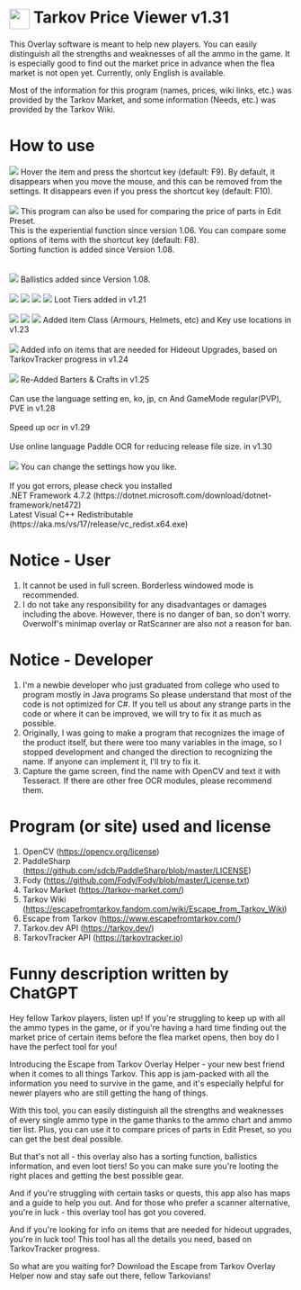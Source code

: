 # <img width="36" align="center" src="https://user-images.githubusercontent.com/32073152/126047438-2f1b7e59-ca31-43f2-bcf6-00b2f00e408c.png"/> Tarkov Price Viewer v1.31
This Overlay software is meant to help new players.
You can easily distinguish all the strengths and weaknesses of all the ammo in the game.
It is especially good to find out the market price in advance when the flea market is not open yet. 
Currently, only English is available.

Most of the information for this program (names, prices, wiki links, etc.) was provided by the Tarkov Market, and some information (Needs, etc.) was provided by the Tarkov Wiki.

# How to use
<img src="https://i.imgur.com/bluk1dQ.gif"/>
Hover the item and press the shortcut key (default: F9). 
By default, it disappears when you move the mouse, and this can be removed from the settings. 
It disappears even if you press the shortcut key (default: F10).
</br>
</br>
<img src="https://user-images.githubusercontent.com/32073152/130593787-f0979114-46cf-47cb-93f3-2f364195e7e9.gif"/>
This program can also be used for comparing the price of parts in Edit Preset.</br>
This is the experiential function since version 1.06. You can compare some options of items with the shortcut key (default: F8).</br>
Sorting function is added since Version 1.08.</br>
</br>
</br>
<img src="https://i.imgur.com/iLxEsIc.png"/>
Ballistics added since Version 1.08.
</br>
</br>
<img src="https://i.imgur.com/9POHPgA.png"/>
<img src="https://i.imgur.com/Xru5QA5.png"/>
<img src="https://i.imgur.com/GKyoYLl.png"/>
<img src="https://i.imgur.com/Sn7DPlO.png"/>
Loot Tiers added in v1.21
</br>
</br>
<img src="https://i.imgur.com/Z58iBos.png"/>
<img src="https://i.imgur.com/Y4hGpaj.png"/>
<img src="https://i.imgur.com/2ZvATWX.png"/>
Added item Class (Armours, Helmets, etc) and Key use locations in v1.23
</br>
</br>
<img src="https://i.imgur.com/QemMxGG.png"/>
Added info on items that are needed for Hideout Upgrades, based on TarkovTracker progress in v1.24
</br>
</br>
<img src="https://i.imgur.com/EsfSOkv.png"/>
Re-Added Barters & Crafts in v1.25
</br>
</br>
Can use the language setting en, ko, jp, cn And GameMode regular(PVP), PVE in v1.28
</br>
</br>
Speed up ocr in v1.29
</br>
</br>
Use online language Paddle OCR for reducing release file size. in v1.30
</br>
</br>
<img src="https://imgur.com/8nRMZ68.png"/>
You can change the settings how you like.
</br>
</br>
If you got errors, please check you installed
</br>
.NET Framework 4.7.2 (https://dotnet.microsoft.com/download/dotnet-framework/net472)
</br>
Latest Visual C++ Redistributable (https://aka.ms/vs/17/release/vc_redist.x64.exe)

# Notice - User
1. It cannot be used in full screen. Borderless windowed mode is recommended.
2. I do not take any responsibility for any disadvantages or damages including the above. However, there is no danger of ban, so don't worry. Overwolf's minimap overlay or RatScanner are also not a reason for ban.

# Notice - Developer
1. I'm a newbie developer who just graduated from college who used to program mostly in Java programs So please understand that most of the code is not optimized for C#. If you tell us about any strange parts in the code or where it can be improved, we will try to fix it as much as possible.
2. Originally, I was going to make a program that recognizes the image of the product itself, but there were too many variables in the image, so I stopped development and changed the direction to recognizing the name. If anyone can implement it, I'll try to fix it.
3. Capture the game screen, find the name with OpenCV and text it with Tesseract. If there are other free OCR modules, please recommend them.

# Program (or site) used and license
1. OpenCV (https://opencv.org/license)
2. PaddleSharp (https://github.com/sdcb/PaddleSharp/blob/master/LICENSE)
3. Fody (https://github.com/Fody/Fody/blob/master/License.txt)
4. Tarkov Market (https://tarkov-market.com/)
5. Tarkov Wiki (https://escapefromtarkov.fandom.com/wiki/Escape_from_Tarkov_Wiki)
6. Escape from Tarkov (https://www.escapefromtarkov.com/)
7. Tarkov.dev API (https://tarkov.dev/)
8. TarkovTracker API (https://tarkovtracker.io)

# Funny description written by ChatGPT
Hey fellow Tarkov players, listen up! If you're struggling to keep up with all the ammo types in the game, or if you're having a hard time finding out the market price of certain items before the flea market opens, then boy do I have the perfect tool for you!

Introducing the Escape from Tarkov Overlay Helper - your new best friend when it comes to all things Tarkov. This app is jam-packed with all the information you need to survive in the game, and it's especially helpful for newer players who are still getting the hang of things.

With this tool, you can easily distinguish all the strengths and weaknesses of every single ammo type in the game thanks to the ammo chart and ammo tier list. Plus, you can use it to compare prices of parts in Edit Preset, so you can get the best deal possible.

But that's not all - this overlay also has a sorting function, ballistics information, and even loot tiers! So you can make sure you're looting the right places and getting the best possible gear.

And if you're struggling with certain tasks or quests, this app also has maps and a guide to help you out. And for those who prefer a scanner alternative, you're in luck - this overlay tool has got you covered.

And if you're looking for info on items that are needed for hideout upgrades, you're in luck too! This tool has all the details you need, based on TarkovTracker progress.

So what are you waiting for? Download the Escape from Tarkov Overlay Helper now and stay safe out there, fellow Tarkovians!
